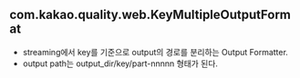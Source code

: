 ## com.kakao.quality.web.KeyMultipleOutputFormat
* streaming에서 key를 기준으로 output의 경로를 분리하는 Output Formatter.
* output path는 output_dir/key/part-nnnnn 형태가 된다.

